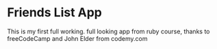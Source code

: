 # Friends List App


This is my first full working. full looking app from ruby course, thanks to freeCodeCamp and John Elder from codemy.com
